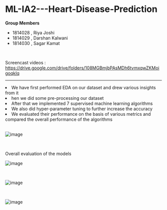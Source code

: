 # ML-IA2---Heart-Disease-Prediction

<b> Group Members </b>
- 1814028 , Riya Joshi
- 1814029 , Darshan Kalwani
- 1814030 , Sagar Kamat

<br>

Screencast videos : https://drive.google.com/drive/folders/108MGBmjbPAsMDh6tvmxqwZKMoigoqkIq

<hr>

<li>We have first performed EDA on our dataset and drew various insights from it</li>
<li>hen we did some pre-processing our dataset</li>
<li>After that we implemented 7 supervised machine learning algorithms</li>
<li>We also did hyper-parameter tuning to further increase the accuracy</li>
<li>We evaluated their performance on the basis of various metrics and compared the overall performance of the algorithms</li>

<br>


![image](https://user-images.githubusercontent.com/53979947/141507796-a6b117ce-679a-41f5-b1cd-b2e84645b982.png)

<br>

Overall evaluation of the models

![image](https://user-images.githubusercontent.com/53979947/141507532-583a330f-0c5c-4e1d-8357-adf876a917df.png)

<br>

![image](https://user-images.githubusercontent.com/53979947/141507644-515b6905-c111-441c-bdb6-a801043f1a44.png)


<br>

![image](https://user-images.githubusercontent.com/53979947/141507715-28dea3e2-20a2-4251-b559-8ea2aae4e722.png)



